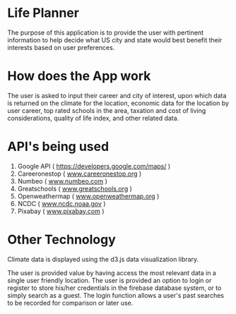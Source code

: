 # Life Planner

The purpose of this application is to provide the user with pertinent information to help decide what US city and state would best benefit their interests based on user preferences. 

# How does the App work
The user is asked to input their career and city of interest, upon which data is returned on the climate for the location, economic data for the location by user career, top rated schools in the area, taxation and cost of living considerations, quality of life index, and other related data.    

# API's being used

1. Google API     ( https://developers.google.com/maps/ )
2. Careeronestop  ( www.careeronestop.org )
3. Numbeo         ( www.numbeo.com )
4. Greatschools   ( www.greatschools.org )
5. Openweathermap ( www.openweathermap.org )
6. NCDC           ( www.ncdc.noaa.gov )  
7. Pixabay        ( www.pixabay.com )

# Other Technology 
Climate data is displayed using the d3.js data visualization library.

The user is provided value by having access the most relevant data in a single user friendly location. The user is provided an option to login or register to store his/her credentials in the firebase database system, or to simply search as a guest. The login function allows a user's past searches to be recorded for comparison or later use.
